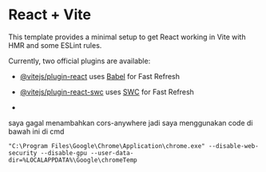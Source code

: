 # React + Vite

This template provides a minimal setup to get React working in Vite with HMR and some ESLint rules.

Currently, two official plugins are available:

- [@vitejs/plugin-react](https://github.com/vitejs/vite-plugin-react/blob/main/packages/plugin-react/README.md) uses [Babel](https://babeljs.io/) for Fast Refresh
- [@vitejs/plugin-react-swc](https://github.com/vitejs/vite-plugin-react-swc) uses [SWC](https://swc.rs/) for Fast Refresh

- 
saya gagal menambahkan cors-anywhere jadi saya menggunakan code di bawah ini di cmd
``` chrome disable web sec
"C:\Program Files\Google\Chrome\Application\chrome.exe" --disable-web-security --disable-gpu --user-data-dir=%LOCALAPPDATA%\Google\chromeTemp
